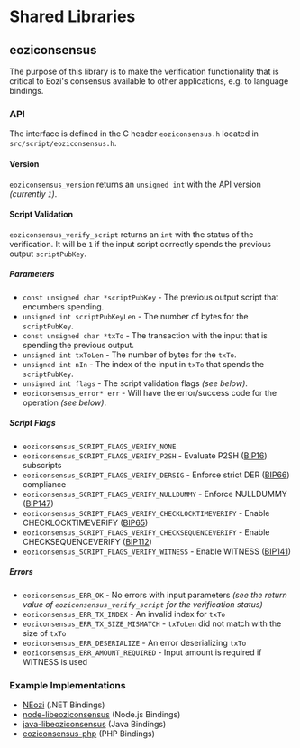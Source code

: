 Shared Libraries
================

## eoziconsensus

The purpose of this library is to make the verification functionality that is critical to Eozi's consensus available to other applications, e.g. to language bindings.

### API

The interface is defined in the C header `eoziconsensus.h` located in `src/script/eoziconsensus.h`.

#### Version

`eoziconsensus_version` returns an `unsigned int` with the API version *(currently `1`)*.

#### Script Validation

`eoziconsensus_verify_script` returns an `int` with the status of the verification. It will be `1` if the input script correctly spends the previous output `scriptPubKey`.

##### Parameters
- `const unsigned char *scriptPubKey` - The previous output script that encumbers spending.
- `unsigned int scriptPubKeyLen` - The number of bytes for the `scriptPubKey`.
- `const unsigned char *txTo` - The transaction with the input that is spending the previous output.
- `unsigned int txToLen` - The number of bytes for the `txTo`.
- `unsigned int nIn` - The index of the input in `txTo` that spends the `scriptPubKey`.
- `unsigned int flags` - The script validation flags *(see below)*.
- `eoziconsensus_error* err` - Will have the error/success code for the operation *(see below)*.

##### Script Flags
- `eoziconsensus_SCRIPT_FLAGS_VERIFY_NONE`
- `eoziconsensus_SCRIPT_FLAGS_VERIFY_P2SH` - Evaluate P2SH ([BIP16](https://github.com/eozi/bips/blob/master/bip-0016.mediawiki)) subscripts
- `eoziconsensus_SCRIPT_FLAGS_VERIFY_DERSIG` - Enforce strict DER ([BIP66](https://github.com/eozi/bips/blob/master/bip-0066.mediawiki)) compliance
- `eoziconsensus_SCRIPT_FLAGS_VERIFY_NULLDUMMY` - Enforce NULLDUMMY ([BIP147](https://github.com/eozi/bips/blob/master/bip-0147.mediawiki))
- `eoziconsensus_SCRIPT_FLAGS_VERIFY_CHECKLOCKTIMEVERIFY` - Enable CHECKLOCKTIMEVERIFY ([BIP65](https://github.com/eozi/bips/blob/master/bip-0065.mediawiki))
- `eoziconsensus_SCRIPT_FLAGS_VERIFY_CHECKSEQUENCEVERIFY` - Enable CHECKSEQUENCEVERIFY ([BIP112](https://github.com/eozi/bips/blob/master/bip-0112.mediawiki))
- `eoziconsensus_SCRIPT_FLAGS_VERIFY_WITNESS` - Enable WITNESS ([BIP141](https://github.com/eozi/bips/blob/master/bip-0141.mediawiki))

##### Errors
- `eoziconsensus_ERR_OK` - No errors with input parameters *(see the return value of `eoziconsensus_verify_script` for the verification status)*
- `eoziconsensus_ERR_TX_INDEX` - An invalid index for `txTo`
- `eoziconsensus_ERR_TX_SIZE_MISMATCH` - `txToLen` did not match with the size of `txTo`
- `eoziconsensus_ERR_DESERIALIZE` - An error deserializing `txTo`
- `eoziconsensus_ERR_AMOUNT_REQUIRED` - Input amount is required if WITNESS is used

### Example Implementations
- [NEozi](https://github.com/NicolasDorier/NEozi/blob/master/NEozi/Script.cs#L814) (.NET Bindings)
- [node-libeoziconsensus](https://github.com/bitpay/node-libeoziconsensus) (Node.js Bindings)
- [java-libeoziconsensus](https://github.com/dexX7/java-libeoziconsensus) (Java Bindings)
- [eoziconsensus-php](https://github.com/Bit-Wasp/eoziconsensus-php) (PHP Bindings)
